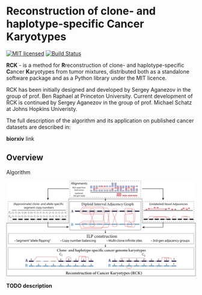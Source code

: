 Reconstruction of clone- and haplotype-specific Cancer Karyotypes
==
[![MIT licensed](https://img.shields.io/badge/license-MIT-blue.svg)](https://raw.githubusercontent.com/hyperium/hyper/master/LICENSE)
[![Build Status](https://travis-ci.org/compbiol/CRK.svg?branch=master)](https://travis-ci.org/aganezov/RCK)

**RCK** - is a method for **R**reconstruction of clone- and haplotype-specific **C**ancer **K**aryotypes from tumor mixtures, distributed both as a standalone software package and as a Python library  under the MIT licence.

RCK has been initially designed and developed by Sergey Aganezov in the group of prof. Ben Raphael at Princeton University.
Current development of RCK is continued by Sergey Aganezov in the group of prof. Michael Schatz at Johns Hopkins Univeristy.

The full description of the algorithm and its application on published cancer datasets are described in:

**biorxiv** link

Overview
-
Algorithm

![RCK overview](docs/RCK_Overview_vertical.png)

**TODO description**
